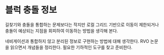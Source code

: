 # 블럭 충돌 정보 

길찾기와 충돌을 통합하는 문제보다는 작지만 로컬 그리드 기반으로 이동이 제한되거나 충돌이 
예상되는 지점을 회피하여 이동하는 방법을 생각해 본다. 

네비게이션과 통합하지 않고 분리된 정보로 구현하는 방법에 대해 생각한다. 
RVO 논문을 읽으면서 개념들을 정리한다. 필요한 기하적인 도구를 찾고 준비한다. 

